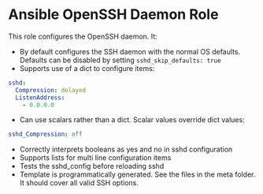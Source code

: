 # Ansible OpenSSH Daemon Role

This role configures the OpenSSH daemon. It:

- By default configures the SSH daemon with the normal OS defaults. Defaults can be disabled by setting `sshd_skip_defaults: true`
- Supports use of a dict to configure items:

```yaml
sshd:
  Compression: delayed
  ListenAddress:
    - 0.0.0.0
```

- Can use scalars rather than a dict. Scalar values override dict values:

```yaml
sshd_Compression: off
```

- Correctly interprets booleans as yes and no in sshd configuration
- Supports lists for multi line configuration items
- Tests the sshd_config before reloading sshd
- Template is programmatically generated. See the files in the meta folder. It should cover all valid SSH options.
